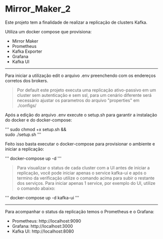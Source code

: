 # Mirror_Maker_2

Este projeto tem a finalidade de realizar a replicação de clusters Kafka.

Utiliza um docker compose que provisiona:

- Mirror Maker
- Prometheus
- Kafka Exporter
- Grafana
- Kafka UI

---

Para iniciar a utilização edit o arquivo .env preenchendo com os endereços corretos dos brokers.

> Por default este projeto executa uma replicação ativo-passivo em um cluster sem autenticação e sem ssl, para um cenário diferente será necessário ajustar os parametros do arquivo "properties" em ./configs/

Após a edição do arquivo .env execute o setup.sh para garantir a instalação do docker e do docker-compose:

'''
sudo chmod +x setup.sh && \
sudo ./setup.sh
'''

Feito isso basta executar o docker-compose para provisionar o ambiente e iniciar a replicação:

'''
docker-compose up -d
'''

> Para visualizar o status de cada cluster com a UI antes de iniciar a replicação, você pode iniciar apenas o service kafka-ui e após o termino da verificação utilize o comando acima para subir o restante dos serviços.
> Para iniciar apenas 1 service, por exemplo do UI, utilize o comando abaixo:

'''
docker-compose up -d kafka-ui
'''

---

Para acompanhar o status da replicação temos o Prometheus e o Grafana:

- Prometheus: http://localhost:9090
- Grafana: http://localhost:3000
- Kafka UI: http://localhost:8080